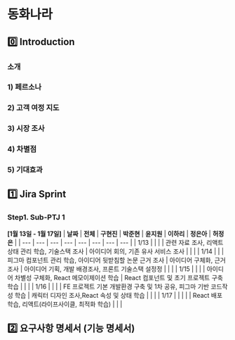 # 동화나라
## 0️⃣ Introduction
### 소개


### 1) 페르소나


### 2) 고객 여정 지도


### 3) 시장 조사

### 4) 차별점

### 5) 기대효과

## 1️⃣ Jira Sprint
### Step1. Sub-PTJ 1
**[1월 13일 - 1월 17일]**
| **날짜** | **전체** | **구현진** | **박준현** | **윤지원** | **이하리** | **정은아** | **허정은** |
| --- | --- | --- | --- | --- | --- | --- | --- |
| 1/13 |  |  |  | 관련 자료 조사, 리액트 상태 관리 학습, 기술스택 조사  | 아이디어 회의, 기존 유사 서비스 조사 |  |  |
| 1/14 |  |  | 피그마 컴포넌트 관리 학습, 아이디어 뒷받침할 논문 근거 조사 | 아이디어 구체화, 근거 조사 | 아이디어 기획, 개발 배경조사, 프론트 기술스택 설정정 |  |  |
| 1/15 |  |  |  | 아이디어 차별성 구체화, React 메모이제이션 학습 | React 컴포넌트 및 초기 프로젝트 구축 학습 |  |  |
| 1/16 |  |  |  | FE 프로젝트 기본 개발환경 구축 및 1차 공유, 피그마 기반 코드작성 학습  | 캐릭터 디자인 조사,React 속성 및 상태 학습 |  |  |
| 1/17 |  |  |  |  | React 배포 학습, 리액트(라이프사이클, 최적화 학습) |  |  |

## 2️⃣ 요구사항 명세서 (기능 명세서)

